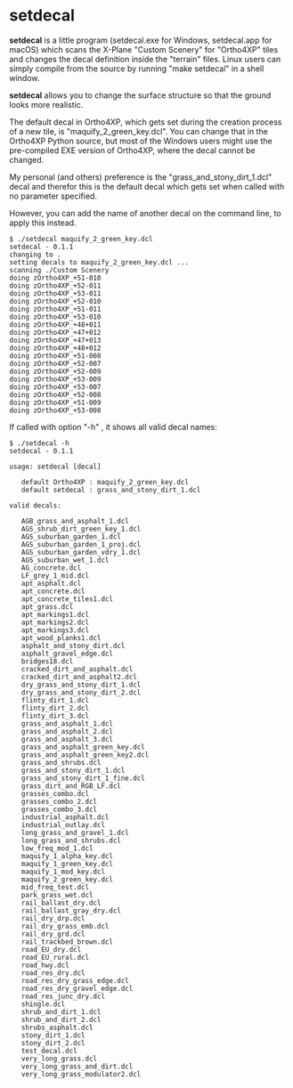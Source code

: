 
# setdecal

**setdecal** is a little program (setdecal.exe for Windows, setdecal.app for macOS) 
which scans the X-Plane "Custom Scenery" for "Ortho4XP" tiles and changes the decal 
definition inside the "terrain" files. Linux users can simply compile from the source
by running "make setdecal" in a shell window.

**setdecal** allows you to change the surface structure so that the ground looks more realistic. 

The default decal in Ortho4XP, which gets set during the creation process of a new 
tile, is "maquify_2_green_key.dcl". You can change that in the Ortho4XP Python source,
but most of the Windows users might use the pre-compiled EXE version of Ortho4XP, where
the decal cannot be changed.

My personal (and others) preference is the "grass_and_stony_dirt_1.dcl" decal and therefor
this is the default decal which gets set when called with no parameter specified.

However, you can add the name of another decal on the command line, to apply this 
instead.


```
$ ./setdecal maquify_2_green_key.dcl
setdecal - 0.1.1
changing to .
setting decals to maquify_2_green_key.dcl ...
scanning ./Custom Scenery
doing zOrtho4XP_+51-010
doing zOrtho4XP_+52-011
doing zOrtho4XP_+53-011
doing zOrtho4XP_+52-010
doing zOrtho4XP_+51-011
doing zOrtho4XP_+53-010
doing zOrtho4XP_+48+011
doing zOrtho4XP_+47+012
doing zOrtho4XP_+47+013
doing zOrtho4XP_+48+012
doing zOrtho4XP_+51-008
doing zOrtho4XP_+52-007
doing zOrtho4XP_+52-009
doing zOrtho4XP_+53-009
doing zOrtho4XP_+53-007
doing zOrtho4XP_+52-008
doing zOrtho4XP_+51-009
doing zOrtho4XP_+53-008
```

If called with option "-h" , it shows all valid decal names:

```
$ ./setdecal -h
setdecal - 0.1.1

usage: setdecal [decal]

   default Ortho4XP : maquify_2_green_key.dcl
   default setdecal : grass_and_stony_dirt_1.dcl

valid decals:

   AGB_grass_and_asphalt_1.dcl
   AGS_shrub_dirt_green_key_1.dcl
   AGS_suburban_garden_1.dcl
   AGS_suburban_garden_1_proj.dcl
   AGS_suburban_garden_vdry_1.dcl
   AGS_suburban_wet_1.dcl
   AG_concrete.dcl
   LF_grey_1_mid.dcl
   apt_asphalt.dcl
   apt_concrete.dcl
   apt_concrete_tiles1.dcl
   apt_grass.dcl
   apt_markings1.dcl
   apt_markings2.dcl
   apt_markings3.dcl
   apt_wood_planks1.dcl
   asphalt_and_stony_dirt.dcl
   asphalt_gravel_edge.dcl
   bridges18.dcl
   cracked_dirt_and_asphalt.dcl
   cracked_dirt_and_asphalt2.dcl
   dry_grass_and_stony_dirt_1.dcl
   dry_grass_and_stony_dirt_2.dcl
   flinty_dirt_1.dcl
   flinty_dirt_2.dcl
   flinty_dirt_3.dcl
   grass_and_asphalt_1.dcl
   grass_and_asphalt_2.dcl
   grass_and_asphalt_3.dcl
   grass_and_asphalt_green_key.dcl
   grass_and_asphalt_green_key2.dcl
   grass_and_shrubs.dcl
   grass_and_stony_dirt_1.dcl
   grass_and_stony_dirt_1_fine.dcl
   grass_dirt_and_RGB_LF.dcl
   grasses_combo.dcl
   grasses_combo_2.dcl
   grasses_combo_3.dcl
   industrial_asphalt.dcl
   industrial_outlay.dcl
   long_grass_and_gravel_1.dcl
   long_grass_and_shrubs.dcl
   low_freq_mod_1.dcl
   maquify_1_alpha_key.dcl
   maquify_1_green_key.dcl
   maquify_1_mod_key.dcl
   maquify_2_green_key.dcl
   mid_freq_test.dcl
   park_grass_wet.dcl
   rail_ballast_dry.dcl
   rail_ballast_gray_dry.dcl
   rail_dry_drp.dcl
   rail_dry_grass_emb.dcl
   rail_dry_grd.dcl
   rail_trackbed_brown.dcl
   road_EU_dry.dcl
   road_EU_rural.dcl
   road_hwy.dcl
   road_res_dry.dcl
   road_res_dry_grass_edge.dcl
   road_res_dry_gravel_edge.dcl
   road_res_junc_dry.dcl
   shingle.dcl
   shrub_and_dirt_1.dcl
   shrub_and_dirt_2.dcl
   shrubs_asphalt.dcl
   stony_dirt_1.dcl
   stony_dirt_2.dcl
   test_decal.dcl
   very_long_grass.dcl
   very_long_grass_and_dirt.dcl
   very_long_grass_modulator2.dcl

```
